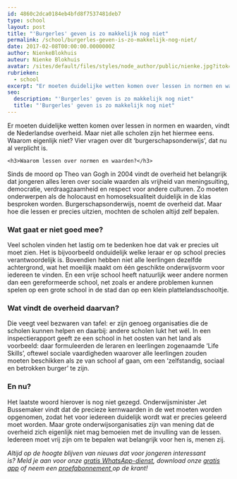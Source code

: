 ```yaml
---
id: 4860c2dca0184eb4bfd8f7537481deb7
type: school
layout: post
title: "'Burgerles' geven is zo makkelijk nog niet"
permalink: /school/burgerles-geven-is-zo-makkelijk-nog-niet/
date: 2017-02-08T00:00:00.0000000Z
author: NienkeBlokhuis
auteur: Nienke Blokhuis
avatar: /sites/default/files/styles/node_author/public/nienke.jpg?itok=qZlZS-v6
rubrieken:
  - school
excerpt: "Er moeten duidelijke wetten komen over lessen in normen en waarden, vindt de Nederlandse overheid. Maar niet alle scholen zijn het hiermee eens. Waarom eigenlijk niet? Vier vragen over dit ‘burgerschapsonderwijs’, dat nu al verplicht is.  "
seo:
  description: "'Burgerles' geven is zo makkelijk nog niet"
  title: "'Burgerles' geven is zo makkelijk nog niet"
---
```

Er moeten duidelijke wetten komen over lessen in normen en waarden, vindt de Nederlandse overheid. Maar niet alle scholen zijn het hiermee eens. Waarom eigenlijk niet? Vier vragen over dit ‘burgerschapsonderwijs’, dat nu al verplicht is.  

    <h3>Waarom lessen over normen en waarden?</h3>
<p>Sinds de moord op Theo van Gogh in 2004 vindt de overheid het belangrijk dat jongeren alles leren over sociale waarden als vrijheid van meningsuiting, democratie, verdraagzaamheid en respect voor andere culturen. Zo moeten onderwerpen als de holocaust en homoseksualiteit duidelijk in de klas besproken worden. Burgerschapsonderwijs, noemt de overheid dat. Maar hoe die lessen er precies uitzien, mochten de scholen altijd zelf bepalen.</p>
<h3>Wat gaat er niet goed mee?</h3>
<p>Veel scholen vinden het lastig om te bedenken hoe dat vak er precies uit moet zien. Het is bijvoorbeeld onduidelijk welke leraar er op school precies verantwoordelijk is. Bovendien hebben niet alle leerlingen dezelfde achtergrond, wat het moeilijk maakt om één geschikte onderwijsvorm voor iedereen te vinden. En een vrije school heeft natuurlijk weer andere normen dan een gereformeerde school, net zoals er andere problemen kunnen spelen op een grote school in de stad dan op een klein plattelandsschooltje.</p>
<h3>Wat vindt de overheid daarvan?</h3>
<p>Die veegt veel bezwaren van tafel: er zijn genoeg organisaties die de scholen kunnen helpen en daarbij: andere scholen lukt het wél. In een inspectierapport geeft ze een school in het oosten van het land als voorbeeld: daar formuleerden de leraren en leerlingen zogenaamde ‘Life Skills’, oftewel sociale vaardigheden waarover alle leerlingen zouden moeten beschikken als ze van school af gaan, om een ‘zelfstandig, sociaal en betrokken burger’ te zijn.</p>
<h3>En nu?</h3>
<p>Het laatste woord hierover is nog niet gezegd. Onderwijsminister Jet Bussemaker vindt dat de precieze kernwaarden in de wet moeten worden opgenomen, zodat het voor iedereen duidelijk wordt wat er precies geleerd moet worden. Maar grote onderwijsorganisaties zijn van mening dat de overheid zich eigenlijk niet mag bemoeien met de invulling van de lessen. Iedereen moet vrij zijn om te bepalen wat belangrijk voor hen is, menen zij. </p>
<p><em>Altijd op de hoogte blijven van nieuws dat voor jongeren interessant is? Meld je aan voor onze <a href="/whatsapp">gratis WhatsApp-dienst</a>, download onze <a href="/app">gratis app</a> of neem een <a href="https://abonneren.sevendays.nl/abonneren/abonnementen/ae/artikel">proefabonnement </a>op de krant!</em></p>  
